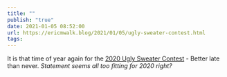 ```yaml
---
title: ""
publish: "true"
date: 2021-01-05 08:52:00
url: https://ericmwalk.blog/2021/01/05/ugly-sweater-contest.html
tags: 
---
```


It is that time of year again for the [2020 Ugly Sweater Contest](https://thewalkers.co/2021/01/05/2020-ugly-sweater-contest/) - Better late than never. *Statement seems all too fitting for 2020 right?*